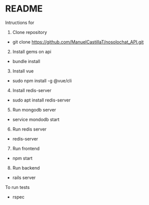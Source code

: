 # README

Intructions for 

1. Clone repository

* git clone https://github.com/ManuelCastillaT/nosolochat_API.git

2. Install gems on api

* bundle install

3. Install vue

* sudo npm install -g @vue/cli

4. Install redis-server

* sudo apt install redis-server

5. Run mongodb server

* service mondodb start

6. Run redis server

* redis-server

7. Run frontend

* npm start

8. Run backend

* rails server

To run tests

* rspec